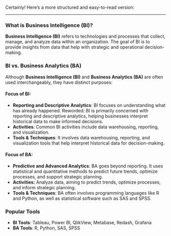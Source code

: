 Certainly! Here’s a more structured and easy-to-read version:

---

### What is Business Intelligence (BI)?

**Business Intelligence (BI)** refers to technologies and processes that collect, manage, and analyze data within an organization. The goal of BI is to provide insights from data that help with strategic and operational decision-making.

### BI vs. Business Analytics (BA)

Although **Business Intelligence (BI)** and **Business Analytics (BA)** are often used interchangeably, they have distinct purposes:

#### Focus of BI:
- **Reporting and Descriptive Analytics**: BI focuses on understanding what has already happened. Reworded: BI is primarily concerned with reporting and descriptive analytics, helping businesses interpret historical data to make informed decisions.
- **Activities**: Common BI activities include data warehousing, reporting, and visualization.
- **Tools & Techniques**: It involves data warehousing, reporting, and visualization tools that help interpret historical data for decision-making.
  
#### Focus of BA:
- **Predictive and Advanced Analytics**: BA goes beyond reporting. It uses statistical and quantitative methods to predict future trends, optimize processes, and support strategic planning.
- **Activities:** Analyze data, aiming to predict trends, optimize processes, and inform strategic planning.
- **Tools & Techniques**: BA often involves programming languages like R and Python, as well as statistical software such as SAS and SPSS.

### Popular Tools

- **BI Tools**: Tableau, Power BI, QlikView, Metabase, Redash, Grafana
- **BA Tools**: R, Python, SAS, SPSS
